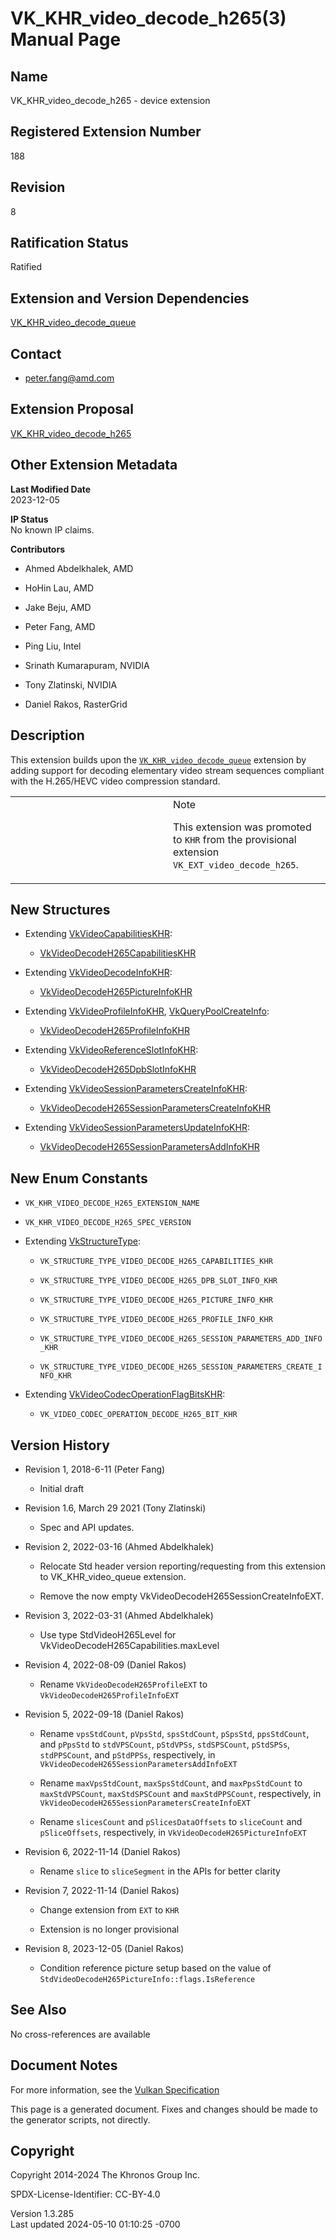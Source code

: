 # VK_KHR_video_decode_h265(3) Manual Page

## Name

VK_KHR_video_decode_h265 - device extension



## <a href="#_registered_extension_number" class="anchor"></a>Registered Extension Number

188

## <a href="#_revision" class="anchor"></a>Revision

8

## <a href="#_ratification_status" class="anchor"></a>Ratification Status

Ratified

## <a href="#_extension_and_version_dependencies" class="anchor"></a>Extension and Version Dependencies

[VK_KHR_video_decode_queue](https://registry.khronos.org/vulkan/specs/1.3-extensions/man/html/VK_KHR_video_decode_queue.html)  

## <a href="#_contact" class="anchor"></a>Contact

- <peter.fang@amd.com>

## <a href="#_extension_proposal" class="anchor"></a>Extension Proposal

[VK_KHR_video_decode_h265](https://github.com/KhronosGroup/Vulkan-Docs/tree/main/proposals/VK_KHR_video_decode_h265.adoc)

## <a href="#_other_extension_metadata" class="anchor"></a>Other Extension Metadata

**Last Modified Date**  
2023-12-05

**IP Status**  
No known IP claims.

**Contributors**  
- Ahmed Abdelkhalek, AMD

- HoHin Lau, AMD

- Jake Beju, AMD

- Peter Fang, AMD

- Ping Liu, Intel

- Srinath Kumarapuram, NVIDIA

- Tony Zlatinski, NVIDIA

- Daniel Rakos, RasterGrid

## <a href="#_description" class="anchor"></a>Description

This extension builds upon the
[`VK_KHR_video_decode_queue`](https://registry.khronos.org/vulkan/specs/1.3-extensions/man/html/VK_KHR_video_decode_queue.html) extension
by adding support for decoding elementary video stream sequences
compliant with the H.265/HEVC video compression standard.

<table>
<colgroup>
<col style="width: 50%" />
<col style="width: 50%" />
</colgroup>
<tbody>
<tr class="odd">
<td class="icon"><em></em></td>
<td class="content">Note
<p>This extension was promoted to <code>KHR</code> from the provisional
extension <code>VK_EXT_video_decode_h265</code>.</p></td>
</tr>
</tbody>
</table>

## <a href="#_new_structures" class="anchor"></a>New Structures

- Extending [VkVideoCapabilitiesKHR](https://registry.khronos.org/vulkan/specs/1.3-extensions/man/html/VkVideoCapabilitiesKHR.html):

  - [VkVideoDecodeH265CapabilitiesKHR](https://registry.khronos.org/vulkan/specs/1.3-extensions/man/html/VkVideoDecodeH265CapabilitiesKHR.html)

- Extending [VkVideoDecodeInfoKHR](https://registry.khronos.org/vulkan/specs/1.3-extensions/man/html/VkVideoDecodeInfoKHR.html):

  - [VkVideoDecodeH265PictureInfoKHR](https://registry.khronos.org/vulkan/specs/1.3-extensions/man/html/VkVideoDecodeH265PictureInfoKHR.html)

- Extending [VkVideoProfileInfoKHR](https://registry.khronos.org/vulkan/specs/1.3-extensions/man/html/VkVideoProfileInfoKHR.html),
  [VkQueryPoolCreateInfo](https://registry.khronos.org/vulkan/specs/1.3-extensions/man/html/VkQueryPoolCreateInfo.html):

  - [VkVideoDecodeH265ProfileInfoKHR](https://registry.khronos.org/vulkan/specs/1.3-extensions/man/html/VkVideoDecodeH265ProfileInfoKHR.html)

- Extending
  [VkVideoReferenceSlotInfoKHR](https://registry.khronos.org/vulkan/specs/1.3-extensions/man/html/VkVideoReferenceSlotInfoKHR.html):

  - [VkVideoDecodeH265DpbSlotInfoKHR](https://registry.khronos.org/vulkan/specs/1.3-extensions/man/html/VkVideoDecodeH265DpbSlotInfoKHR.html)

- Extending
  [VkVideoSessionParametersCreateInfoKHR](https://registry.khronos.org/vulkan/specs/1.3-extensions/man/html/VkVideoSessionParametersCreateInfoKHR.html):

  - [VkVideoDecodeH265SessionParametersCreateInfoKHR](https://registry.khronos.org/vulkan/specs/1.3-extensions/man/html/VkVideoDecodeH265SessionParametersCreateInfoKHR.html)

- Extending
  [VkVideoSessionParametersUpdateInfoKHR](https://registry.khronos.org/vulkan/specs/1.3-extensions/man/html/VkVideoSessionParametersUpdateInfoKHR.html):

  - [VkVideoDecodeH265SessionParametersAddInfoKHR](https://registry.khronos.org/vulkan/specs/1.3-extensions/man/html/VkVideoDecodeH265SessionParametersAddInfoKHR.html)

## <a href="#_new_enum_constants" class="anchor"></a>New Enum Constants

- `VK_KHR_VIDEO_DECODE_H265_EXTENSION_NAME`

- `VK_KHR_VIDEO_DECODE_H265_SPEC_VERSION`

- Extending [VkStructureType](https://registry.khronos.org/vulkan/specs/1.3-extensions/man/html/VkStructureType.html):

  - `VK_STRUCTURE_TYPE_VIDEO_DECODE_H265_CAPABILITIES_KHR`

  - `VK_STRUCTURE_TYPE_VIDEO_DECODE_H265_DPB_SLOT_INFO_KHR`

  - `VK_STRUCTURE_TYPE_VIDEO_DECODE_H265_PICTURE_INFO_KHR`

  - `VK_STRUCTURE_TYPE_VIDEO_DECODE_H265_PROFILE_INFO_KHR`

  - `VK_STRUCTURE_TYPE_VIDEO_DECODE_H265_SESSION_PARAMETERS_ADD_INFO_KHR`

  - `VK_STRUCTURE_TYPE_VIDEO_DECODE_H265_SESSION_PARAMETERS_CREATE_INFO_KHR`

- Extending
  [VkVideoCodecOperationFlagBitsKHR](https://registry.khronos.org/vulkan/specs/1.3-extensions/man/html/VkVideoCodecOperationFlagBitsKHR.html):

  - `VK_VIDEO_CODEC_OPERATION_DECODE_H265_BIT_KHR`

## <a href="#_version_history" class="anchor"></a>Version History

- Revision 1, 2018-6-11 (Peter Fang)

  - Initial draft

- Revision 1.6, March 29 2021 (Tony Zlatinski)

  - Spec and API updates.

- Revision 2, 2022-03-16 (Ahmed Abdelkhalek)

  - Relocate Std header version reporting/requesting from this extension
    to VK_KHR_video_queue extension.

  - Remove the now empty VkVideoDecodeH265SessionCreateInfoEXT.

- Revision 3, 2022-03-31 (Ahmed Abdelkhalek)

  - Use type StdVideoH265Level for
    VkVideoDecodeH265Capabilities.maxLevel

- Revision 4, 2022-08-09 (Daniel Rakos)

  - Rename `VkVideoDecodeH265ProfileEXT` to
    `VkVideoDecodeH265ProfileInfoEXT`

- Revision 5, 2022-09-18 (Daniel Rakos)

  - Rename `vpsStdCount`, `pVpsStd`, `spsStdCount`, `pSpsStd`,
    `ppsStdCount`, and `pPpsStd` to `stdVPSCount`, `pStdVPSs`,
    `stdSPSCount`, `pStdSPSs`, `stdPPSCount`, and `pStdPPSs`,
    respectively, in `VkVideoDecodeH265SessionParametersAddInfoEXT`

  - Rename `maxVpsStdCount`, `maxSpsStdCount`, and `maxPpsStdCount` to
    `maxStdVPSCount`, `maxStdSPSCount` and `maxStdPPSCount`,
    respectively, in `VkVideoDecodeH265SessionParametersCreateInfoEXT`

  - Rename `slicesCount` and `pSlicesDataOffsets` to `sliceCount` and
    `pSliceOffsets`, respectively, in `VkVideoDecodeH265PictureInfoEXT`

- Revision 6, 2022-11-14 (Daniel Rakos)

  - Rename `slice` to `sliceSegment` in the APIs for better clarity

- Revision 7, 2022-11-14 (Daniel Rakos)

  - Change extension from `EXT` to `KHR`

  - Extension is no longer provisional

- Revision 8, 2023-12-05 (Daniel Rakos)

  - Condition reference picture setup based on the value of
    `StdVideoDecodeH265PictureInfo::flags.IsReference`

## <a href="#_see_also" class="anchor"></a>See Also

No cross-references are available

## <a href="#_document_notes" class="anchor"></a>Document Notes

For more information, see the <a
href="https://registry.khronos.org/vulkan/specs/1.3-extensions/html/vkspec.html#VK_KHR_video_decode_h265"
target="_blank" rel="noopener">Vulkan Specification</a>

This page is a generated document. Fixes and changes should be made to
the generator scripts, not directly.

## <a href="#_copyright" class="anchor"></a>Copyright

Copyright 2014-2024 The Khronos Group Inc.

SPDX-License-Identifier: CC-BY-4.0

Version 1.3.285  
Last updated 2024-05-10 01:10:25 -0700
